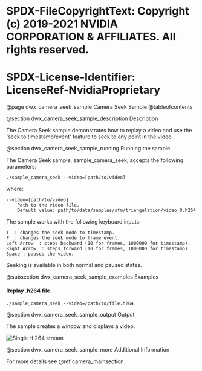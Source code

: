 # SPDX-FileCopyrightText: Copyright (c) 2019-2021 NVIDIA CORPORATION & AFFILIATES. All rights reserved.
# SPDX-License-Identifier: LicenseRef-NvidiaProprietary

@page dwx_camera_seek_sample Camera Seek Sample
@tableofcontents

@section dwx_camera_seek_sample_description Description

The Camera Seek sample demonstrates how to replay a video and use the 'seek to timestamp/event' feature to seek to any point in the video.

@section dwx_camera_seek_sample_running Running the sample

The Camera Seek sample, sample_camera_seek, accepts the following parameters:

    ./sample_camera_seek --video=[path/to/video]

where:

    --video=[path/to/video]
        Path to the video file.
        Default value: path/to/data/samples/sfm/triangulation/video_0.h264

The sample works with the following keyboard inputs:

    T  : changes the seek mode to timestamp.
    F  : changes the seek mode to frame event.
    Left Arrow  : steps backward (10 for frames, 1000000 for timestamp).
    Right Arrow  : steps forward (10 for frames, 1000000 for timestamp).
    Space : pauses the video.

Seeking is available in both normal and paused states.

@subsection dwx_camera_seek_sample_examples Examples

#### Replay .h264 file

    ./sample_camera_seek --video=/path/to/file.h264

@section dwx_camera_seek_sample_output Output

The sample creates a window and displays a video.

![Single H.264 stream](sample_camera_seek.png)

@section dwx_camera_seek_sample_more Additional Information

For more details see @ref camera_mainsection .
